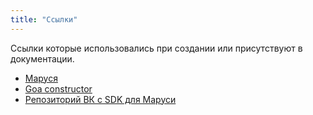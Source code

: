 ```yaml
---
title: "Ссылки"
---
```


Ссылки которые использовались при создании или присутствуют в документации.

- [Маруся](https://marusia.vk.com/)
- [Goa constructor](https://github.com/goadesign/goa)
- [Репозиторий ВК с SDK для Маруси](https://github.com/SevereCloud/vksdk)